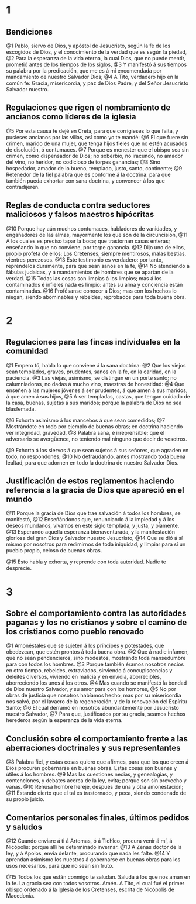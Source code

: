 # 1 
## Bendiciones
@1 Pablo, siervo de Dios, y apóstol de Jesucristo, según la fe de los escogidos de Dios, y el conocimiento de la verdad que es según la piedad, @2 Para la esperanza de la vida eterna, la cual Dios, que no puede mentir, prometió antes de los tiempos de los siglos, @3 Y manifestó á sus tiempos su palabra por la predicación, que me es á mí encomendada por mandamiento de nuestro Salvador Dios; @4 A Tito, verdadero hijo en la común fe: Gracia, misericordia, y paz de Dios Padre, y del Señor Jesucristo Salvador nuestro.

## Regulaciones que rigen el nombramiento de ancianos como líderes de la iglesia
@5 Por esta causa te dejé en Creta, para que corrigieses lo que falta, y pusieses ancianos por las villas, así como yo te mandé: @6 El que fuere sin crimen, marido de una mujer, que tenga hijos fieles que no estén acusados de disolución, ó contumaces. @7 Porque es menester que el obispo sea sin crimen, como dispensador de Dios; no soberbio, no iracundo, no amador del vino, no heridor, no codicioso de torpes ganancias; @8 Sino hospedador, amador de lo bueno, templado, justo, santo, continente; @9 Retenedor de la fiel palabra que es conforme á la doctrina: para que también pueda exhortar con sana doctrina, y convencer á los que contradijeren.

## Reglas de conducta contra seductores maliciosos y falsos maestros hipócritas
@10 Porque hay aún muchos contumaces, habladores de vanidades, y engañadores de las almas, mayormente los que son de la circuncisión, @11 A los cuales es preciso tapar la boca; que trastornan casas enteras; enseñando lo que no conviene, por torpe ganancia. @12 Dijo uno de ellos, propio profeta de ellos: Los Cretenses, siempre mentirosos, malas bestias, vientres perezosos. @13 Este testimonio es verdadero: por tanto, repréndelos duramente, para que sean sanos en la fe, @14 No atendiendo á fábulas judaicas, y á mandamientos de hombres que se apartan de la verdad. @15 Todas las cosas son limpias á los limpios; mas á los contaminados é infieles nada es limpio: antes su alma y conciencia están contaminadas. @16 Profésanse conocer á Dios; mas con los hechos lo niegan, siendo abominables y rebeldes, reprobados para toda buena obra. 

# 2 
## Regulaciones para las fincas individuales en la comunidad
@1 Empero tú, habla lo que conviene á la sana doctrina: @2 Que los viejos sean templados, graves, prudentes, sanos en la fe, en la caridad, en la paciencia. @3 Las viejas, asimismo, se distingan en un porte santo; no calumniadoras, no dadas á mucho vino, maestras de honestidad: @4 Que enseñen á las mujeres jóvenes á ser prudentes, á que amen á sus maridos, á que amen á sus hijos, @5 A ser templadas, castas, que tengan cuidado de la casa, buenas, sujetas á sus maridos; porque la palabra de Dios no sea blasfemada.

@6 Exhorta asimismo á los mancebos á que sean comedidos; @7 Mostrándote en todo por ejemplo de buenas obras; en doctrina haciendo ver integridad, gravedad, @8 Palabra sana, é irreprensible; que el adversario se avergüence, no teniendo mal ninguno que decir de vosotros.

@9 Exhorta á los siervos á que sean sujetos á sus señores, que agraden en todo, no respondones; @10 No defraudando, antes mostrando toda buena lealtad, para que adornen en todo la doctrina de nuestro Salvador Dios.

## Justificación de estos reglamentos haciendo referencia a la gracia de Dios que apareció en el mundo
@11 Porque la gracia de Dios que trae salvación á todos los hombres, se manifestó, @12 Enseñándonos que, renunciando á la impiedad y á los deseos mundanos, vivamos en este siglo templada, y justa, y píamente, @13 Esperando aquella esperanza bienaventurada, y la manifestación gloriosa del gran Dios y Salvador nuestro Jesucristo, @14 Que se dió á sí mismo por nosotros para redimirnos de toda iniquidad, y limpiar para sí un pueblo propio, celoso de buenas obras.

@15 Esto habla y exhorta, y reprende con toda autoridad. Nadie te desprecie. 

# 3 
## Sobre el comportamiento contra las autoridades paganas y los no cristianos y sobre el camino de los cristianos como pueblo renovado
@1 Amonéstales que se sujeten á los príncipes y potestades, que obedezcan, que estén prontos á toda buena obra. @2 Que á nadie infamen, que no sean pendencieros, sino modestos, mostrando toda mansedumbre para con todos los hombres. @3 Porque también éramos nosotros necios en otro tiempo, rebeldes, extraviados, sirviendo á concupiscencias y deleites diversos, viviendo en malicia y en envidia, aborrecibles, aborreciendo los unos á los otros. @4 Mas cuando se manifestó la bondad de Dios nuestro Salvador, y su amor para con los hombres, @5 No por obras de justicia que nosotros habíamos hecho, mas por su misericordia nos salvó, por el lavacro de la regeneración, y de la renovación del Espíritu Santo; @6 El cual derramó en nosotros abundantemente por Jesucristo nuestro Salvador, @7 Para que, justificados por su gracia, seamos hechos herederos según la esperanza de la vida eterna.

## Conclusión sobre el comportamiento frente a las aberraciones doctrinales y sus representantes
@8 Palabra fiel, y estas cosas quiero que afirmes, para que los que creen á Dios procuren gobernarse en buenas obras. Estas cosas son buenas y útiles á los hombres. @9 Mas las cuestiones necias, y genealogías, y contenciones, y debates acerca de la ley, evita; porque son sin provecho y vanas. @10 Rehusa hombre hereje, después de una y otra amonestación; @11 Estando cierto que el tal es trastornado, y peca, siendo condenado de su propio juicio.

## Comentarios personales finales, últimos pedidos y saludos
@12 Cuando enviare á ti á Artemas, ó á Tichîco, procura venir á mí, á Nicópolis: porque allí he determinado invernar. @13 A Zenas doctor de la ley, y á Apolos, envía delante, procurando que nada les falte. @14 Y aprendan asimismo los nuestros á gobernarse en buenas obras para los usos necesarios, para que no sean sin fruto.

@15 Todos los que están conmigo te saludan. Saluda á los que nos aman en la fe. La gracia sea con todos vosotros. Amén. A Tito, el cual fué el primer obispo ordenado á la iglesia de los Cretenses, escrita de Nicópolis de Macedonia. 